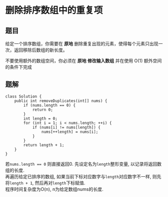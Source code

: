 # 删除排序数组中的重复项
  
## 题目
  
给定一个排序数组，你需要在 **原地** 删除重复出现的元素，使得每个元素只出现一次，返回移除后数组的新长度。

不要使用额外的数组空间，你必须在 **原地** **修改输入数组** 并在使用 O(1) 额外空间的条件下完成
  
## 题解  
  
```
class Solution {
    public int removeDuplicates(int[] nums) {
        if (nums.length == 0) {
            return 0;
        }
        int length = 0;
        for (int i = 1; i < nums.length; ++i) {
            if (nums[i] != nums[length]) {
                nums[++length] = nums[i];
            }
        }
        return length + 1;
    }
}
```
  
若```nums.length == 0``` 则直接返回0.
先设定名为```length```整形变量, 以记录将返回数组的长度.  
再遍历给定已排序的数组, 如果当前下标对应数字与```length```对应数字不一样, 则先将```length + 1```, 然后再对```length```下标赋值.  
程序时间复杂度为O(n), n为给定数组nums的长度.